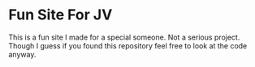 # Fun Site For JV

This is a fun site I made for a special someone. Not a serious project.
Though I guess if you found this repository feel free to look at the code anyway.
